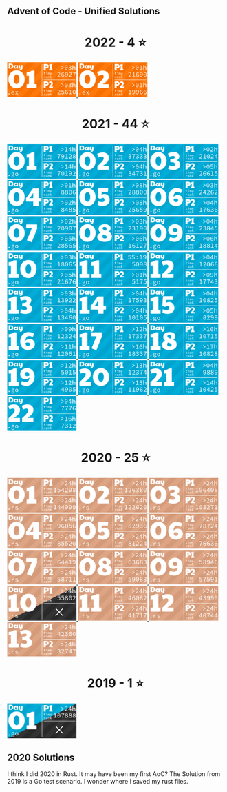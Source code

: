 ## Advent of Code - Unified Solutions

  <!-- AOC TILES BEGIN -->
<h1 align="center">
    2022 - 4 ⭐
  </h1>
  <a href="AoCTiles\2022\01\01.ex">
    <img src="AoCTiles\Media\2022\01.png" width="161px">
  </a>
  <a href="AoCTiles\2022\02\02.ex">
    <img src="AoCTiles\Media\2022\02.png" width="161px">
  </a>
  <h1 align="center">
    2021 - 44 ⭐
  </h1>
  <a href="AoCTiles\2021\01\01.go">
    <img src="AoCTiles\Media\2021\01.png" width="161px">
  </a>
  <a href="AoCTiles\2021\02\02.go">
    <img src="AoCTiles\Media\2021\02.png" width="161px">
  </a>
  <a href="AoCTiles\2021\03\03.go">
    <img src="AoCTiles\Media\2021\03.png" width="161px">
  </a>
  <a href="AoCTiles\2021\04\04.go">
    <img src="AoCTiles\Media\2021\04.png" width="161px">
  </a>
  <a href="AoCTiles\2021\05\05.go">
    <img src="AoCTiles\Media\2021\05.png" width="161px">
  </a>
  <a href="AoCTiles\2021\06\06.go">
    <img src="AoCTiles\Media\2021\06.png" width="161px">
  </a>
  <a href="AoCTiles\2021\07\07.go">
    <img src="AoCTiles\Media\2021\07.png" width="161px">
  </a>
  <a href="AoCTiles\2021\08\08.go">
    <img src="AoCTiles\Media\2021\08.png" width="161px">
  </a>
  <a href="AoCTiles\2021\09\09.go">
    <img src="AoCTiles\Media\2021\09.png" width="161px">
  </a>
  <a href="AoCTiles\2021\10\10.go">
    <img src="AoCTiles\Media\2021\10.png" width="161px">
  </a>
  <a href="AoCTiles\2021\11\11.go">
    <img src="AoCTiles\Media\2021\11.png" width="161px">
  </a>
  <a href="AoCTiles\2021\12\12.go">
    <img src="AoCTiles\Media\2021\12.png" width="161px">
  </a>
  <a href="AoCTiles\2021\13\13.go">
    <img src="AoCTiles\Media\2021\13.png" width="161px">
  </a>
  <a href="AoCTiles\2021\14\14.go">
    <img src="AoCTiles\Media\2021\14.png" width="161px">
  </a>
  <a href="AoCTiles\2021\15\15.go">
    <img src="AoCTiles\Media\2021\15.png" width="161px">
  </a>
  <a href="AoCTiles\2021\16\16.go">
    <img src="AoCTiles\Media\2021\16.png" width="161px">
  </a>
  <a href="AoCTiles\2021\17\17.go">
    <img src="AoCTiles\Media\2021\17.png" width="161px">
  </a>
  <a href="AoCTiles\2021\18\18.go">
    <img src="AoCTiles\Media\2021\18.png" width="161px">
  </a>
  <a href="AoCTiles\2021\19\19.go">
    <img src="AoCTiles\Media\2021\19.png" width="161px">
  </a>
  <a href="AoCTiles\2021\20\20.go">
    <img src="AoCTiles\Media\2021\20.png" width="161px">
  </a>
  <a href="AoCTiles\2021\21\21.go">
    <img src="AoCTiles\Media\2021\21.png" width="161px">
  </a>
  <a href="AoCTiles\2021\22\22.go">
    <img src="AoCTiles\Media\2021\22.png" width="161px">
  </a>
  <h1 align="center">
    2020 - 25 ⭐
  </h1>
  <a href="None">
    <img src="AoCTiles\Media\2020\01.png" width="161px">
  </a>
  <a href="None">
    <img src="AoCTiles\Media\2020\02.png" width="161px">
  </a>
  <a href="None">
    <img src="AoCTiles\Media\2020\03.png" width="161px">
  </a>
  <a href="None">
    <img src="AoCTiles\Media\2020\04.png" width="161px">
  </a>
  <a href="None">
    <img src="AoCTiles\Media\2020\05.png" width="161px">
  </a>
  <a href="None">
    <img src="AoCTiles\Media\2020\06.png" width="161px">
  </a>
  <a href="None">
    <img src="AoCTiles\Media\2020\07.png" width="161px">
  </a>
  <a href="None">
    <img src="AoCTiles\Media\2020\08.png" width="161px">
  </a>
  <a href="None">
    <img src="AoCTiles\Media\2020\09.png" width="161px">
  </a>
  <a href="None">
    <img src="AoCTiles\Media\2020\10.png" width="161px">
  </a>
  <a href="None">
    <img src="AoCTiles\Media\2020\11.png" width="161px">
  </a>
  <a href="None">
    <img src="AoCTiles\Media\2020\12.png" width="161px">
  </a>
  <a href="None">
    <img src="AoCTiles\Media\2020\13.png" width="161px">
  </a>
  <h1 align="center">
    2019 - 1 ⭐
  </h1>
  <a href="AoCTiles\2019\01\01.go">
    <img src="AoCTiles\Media\2019\01.png" width="161px">
  </a>
  <!-- AOC TILES END -->

## 2020 Solutions
I think I did 2020 in Rust. It may have been my first AoC? The Solution from 2019 is a Go test scenario. I wonder where I saved my rust files.